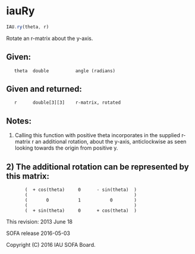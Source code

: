 # iauRy

```js
IAU.ry(theta, r)
```

Rotate an r-matrix about the y-axis.

## Given:
```
   theta  double          angle (radians)
```

## Given and returned:
```
   r      double[3][3]    r-matrix, rotated
```

## Notes:

1) Calling this function with positive theta incorporates in the
   supplied r-matrix r an additional rotation, about the y-axis,
   anticlockwise as seen looking towards the origin from positive y.

## 2) The additional rotation can be represented by this matrix:

```
       (  + cos(theta)     0      - sin(theta)  )
       (                                        )
       (       0           1           0        )
       (                                        )
       (  + sin(theta)     0      + cos(theta)  )
```

This revision:  2013 June 18

SOFA release 2016-05-03

Copyright (C) 2016 IAU SOFA Board.